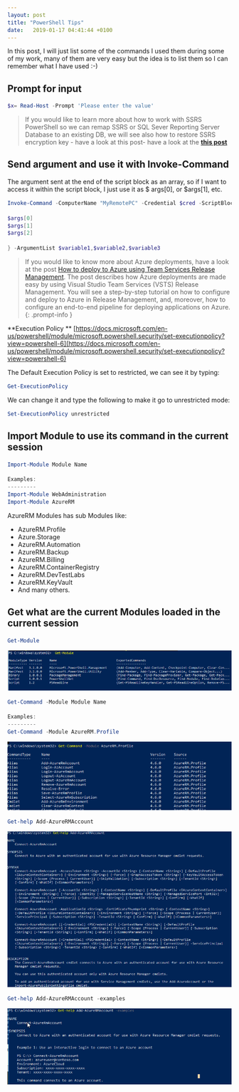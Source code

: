 ```yaml
---
layout: post
title: "PowerShell Tips"
date:   2019-01-17 04:41:44 +0100
---
```


In this post, I will just list some of the commands I used them during
some of my work, many of them are very easy but the idea is to list them
so I can remember what I have used :-) 

## **Prompt for input**

```powershell
$x= Read-Host -Prompt 'Please enter the value'
```

>If you would like to learn more about how to work with
SSRS PowerShell so we can remap SSRS or SQL Sever Reporting Server
Database to an existing DB, we will see also how to restore SSRS
encryption key - have a look at this post- have a look at the [**this post**](https://mohamedradwan-devops.github.io/posts/working-with-ssrs-sql-server-reporting-server-powershell/)


## **Send argument and use it with Invoke-Command**

The argument sent at the end of the script block as an array, so if I
want to access it within the script block, I just use it as \$
args\[0\], or \$args\[1\], etc.

```powershell
Invoke-Command -ComputerName "MyRemotePC" -Credential $cred -ScriptBlock {

$args[0]
$args[1]
$args[2]

} -ArgumentList $variable1,$variable2,$variable3
```

>If you would like to know more about Azure
deployments, have a look at the post [How to deploy to Azure using Team
Services Release
Management](https://mohamedradwan-devops.github.io/posts/how-to-deploy-to-azure-using-team-services-release-management/).
The post describes how Azure deployments are made easy by using Visual
Studio Team Services (VSTS) Release Management. You will see a
step-by-step tutorial on how to configure and deploy to Azure in Release
Management, and, moreover, how to configure an end-to-end pipeline for
deploying applications on Azure.
{: .prompt-info }

**Execution Policy **
[https://docs.microsoft.com/en-us/powershell/module/microsoft.powershell.security/set-executionpolicy?view=powershell-6](https://docs.microsoft.com/en-us/powershell/module/microsoft.powershell.security/set-executionpolicy?view=powershell-6) 

The Default Execution Policy is set to restricted, we can see it by typing:

```powershell
Get-ExecutionPolicy
```

We can change it and type the following to make it go to unrestricted
mode:

```powershell
Set-ExecutionPolicy unrestricted
```

## **Import Module to use its command in the current session**

```powershell
Import-Module Module Name

Examples:
---------
Import-Module WebAdministration
Import-Module AzureRM
```

AzureRM Modules has sub Modules like:

-   AzureRM.Profile
-   Azure.Storage
-   AzureRM.Automation
-   AzureRM.Backup
-   AzureRM.Billing
-   AzureRM.ContainerRegistry
-   AzureRM.DevTestLabs
-   AzureRM.KeyVault
-   And many others.

## **Get what are the current Modules loaded in the current session**

```powershell
Get-Module
```

![Get-Module PowerShell](/assets/img/2019/01/Get-Module-PowerShell.png)

```powershell
Get-Command -Module Module Name

Examples:
---------
Get-Command -Module AzureRM.Profile
```

![Get-command -Module Module Name](/assets/img/2019/01/Get-command-Module-Azure.png)

```powershell
Get-help Add-AzureRMAccount
```
![PowerShell get-help command](/assets/img/2019/01/PowerShell-get-help-command.png)

```powershell
Get-help Add-AzureRMAccount -examples
```

![PowerShell get help examples](/assets/img/2019/01/PowerShell-get-help-examples.png)

